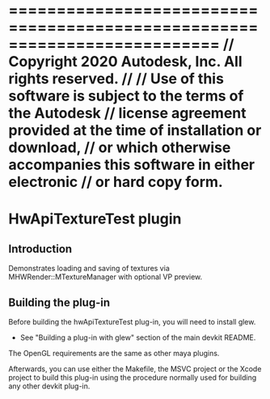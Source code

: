 ==========================================================================
// Copyright 2020 Autodesk, Inc. All rights reserved. 
//
// Use of this software is subject to the terms of the Autodesk 
// license agreement provided at the time of installation or download, 
// or which otherwise accompanies this software in either electronic 
// or hard copy form.
==========================================================================


HwApiTextureTest plugin
===================================================

Introduction
------------

Demonstrates loading and saving of textures via MHWRender::MTextureManager with optional VP preview.

Building the plug-in
-----------------------------

Before building the hwApiTextureTest plug-in, you will need to install glew.
* See "Building a plug-in with glew" section of the main devkit README.

The OpenGL requirements are the same as other maya plugins.

Afterwards, you can use either the Makefile, the MSVC project or the
Xcode project to build this plug-in using the procedure normally used
for building any other devkit plug-in.
